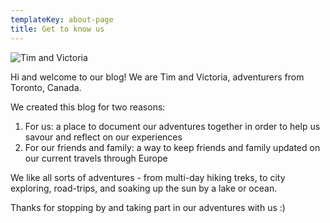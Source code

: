 ```yaml
---
templateKey: about-page
title: Get to know us
---
```

![Tim and Victoria](/img/blog_aboutus2.jpg)

Hi and welcome to our blog! We are Tim and Victoria, adventurers from Toronto, Canada. 

We created this blog for two reasons:

1. For us: a place to document our adventures together in order to help us savour and reflect on our experiences
2. For our friends and family: a way to keep friends and family updated on our current travels through Europe

We like all sorts of adventures - from multi-day hiking treks, to city exploring, road-trips, and soaking up the sun by a lake or ocean. 

Thanks for stopping by and taking part in our adventures with us :)
